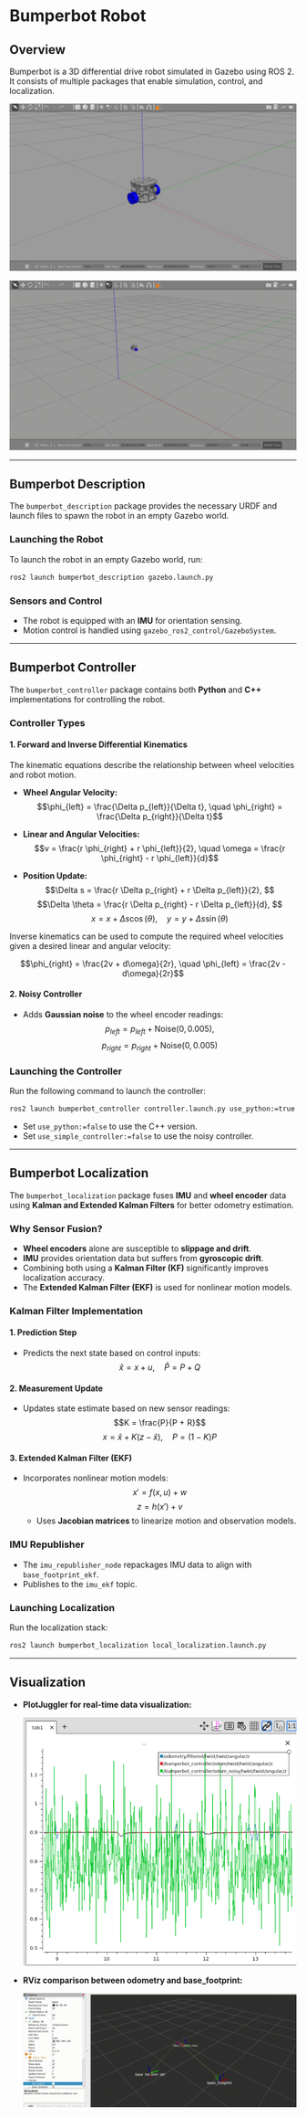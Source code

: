 # Bumperbot Robot

## Overview
Bumperbot is a 3D differential drive robot simulated in Gazebo using ROS 2. It consists of multiple packages that enable simulation, control, and localization.

![Bumperbot in Gazebo](src/bumperbot_still.png)

![Bumperbot in Gazebo](src/bumperbot_moving.gif)

---

## Bumperbot Description
The `bumperbot_description` package provides the necessary URDF and launch files to spawn the robot in an empty Gazebo world.

### Launching the Robot
To launch the robot in an empty Gazebo world, run:

```bash
ros2 launch bumperbot_description gazebo.launch.py
```

### Sensors and Control
- The robot is equipped with an **IMU** for orientation sensing.
- Motion control is handled using `gazebo_ros2_control/GazeboSystem`.

---

## Bumperbot Controller
The `bumperbot_controller` package contains both **Python** and **C++** implementations for controlling the robot.

### Controller Types

#### **1. Forward and Inverse Differential Kinematics**
The kinematic equations describe the relationship between wheel velocities and robot motion.

- **Wheel Angular Velocity:**
  $$\phi_{left} = \frac{\Delta p_{left}}{\Delta t}, \quad \phi_{right} = \frac{\Delta p_{right}}{\Delta t}$$

- **Linear and Angular Velocities:**
  $$v = \frac{r \phi_{right} + r \phi_{left}}{2}, \quad \omega = \frac{r \phi_{right} - r \phi_{left}}{d}$$

- **Position Update:**
  $$\Delta s = \frac{r \Delta p_{right} + r \Delta p_{left}}{2}, $$
  $$\Delta \theta = \frac{r \Delta p_{right} - r \Delta p_{left}}{d}, $$
  $$x = x + \Delta s \cos(\theta), \quad y = y + \Delta s \sin(\theta)$$

Inverse kinematics can be used to compute the required wheel velocities given a desired linear and angular velocity:

$$\phi_{right} = \frac{2v + d\omega}{2r}, \quad \phi_{left} = \frac{2v - d\omega}{2r}$$

#### **2. Noisy Controller**
- Adds **Gaussian noise** to the wheel encoder readings:  
  $$p_{left} = p_{left} + \text{Noise}(0, 0.005), $$
  $$p_{right} = p_{right} + \text{Noise}(0, 0.005)$$

### Launching the Controller
Run the following command to launch the controller:

```bash
ros2 launch bumperbot_controller controller.launch.py use_python:=true use_simple_controller:=true
```

- Set `use_python:=false` to use the C++ version.
- Set `use_simple_controller:=false` to use the noisy controller.

---

## Bumperbot Localization
The `bumperbot_localization` package fuses **IMU** and **wheel encoder** data using **Kalman and Extended Kalman Filters** for better odometry estimation.

### Why Sensor Fusion?
- **Wheel encoders** alone are susceptible to **slippage and drift**.
- **IMU** provides orientation data but suffers from **gyroscopic drift**.
- Combining both using a **Kalman Filter (KF)** significantly improves localization accuracy.
- The **Extended Kalman Filter (EKF)** is used for nonlinear motion models.

### Kalman Filter Implementation
#### **1. Prediction Step**
- Predicts the next state based on control inputs:
  $$\hat{x} = x + u, \quad \hat{P} = P + Q$$

#### **2. Measurement Update**
- Updates state estimate based on new sensor readings:
  $$K = \frac{P}{P + R}$$
  $$x = \hat{x} + K(z - \hat{x}), \quad P = (1 - K)P$$

#### **3. Extended Kalman Filter (EKF)**
- Incorporates nonlinear motion models:
  $$x' = f(x, u) + w$$
  $$z = h(x') + v$$
  - Uses **Jacobian matrices** to linearize motion and observation models.
  
### IMU Republisher
- The `imu_republisher_node` repackages IMU data to align with `base_footprint_ekf`.
- Publishes to the `imu_ekf` topic.

### Launching Localization
Run the localization stack:

```bash
ros2 launch bumperbot_localization local_localization.launch.py
```

---

## Visualization
- **PlotJuggler for real-time data visualization:**

  ![PlotJuggler Visualization](src/plotjuggler.png)

- **RViz comparison between odometry and base_footprint:**

  ![RViz Comparison](src/rviz2_moving.gif)
